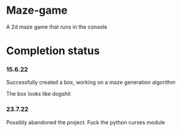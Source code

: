 # Maze-game
A 2d maze game that runs in the console

# Completion status

### 15.6.22
Successfully created a box, working on a maze generation algorithm

The box looks like dogshit

### 23.7.22
Possibly abandoned the project.  Fuck the python curses module
